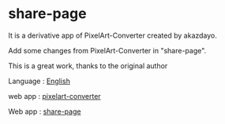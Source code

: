 # share-page

It is a derivative app of PixelArt-Converter created by akazdayo.

Add  some changes from PixelArt-Converter in  "share-page".

This is a great work, thanks to the original author

Language  : [English](README.md)

web app   : [pixelart-converter](https://pixelart.streamlit.app)

Web app   : [share-page](https://share-page.streamlit.app)



 


